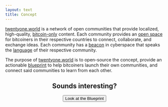 ```yaml
---
layout: text 
title: Concept
---
```


[twentyone.world](/) is a network of open communities that provide localized,
high-quality, [bitcoin-only](/focus) content. Each community provides an [open
space](/space) for bitcoiners in their respective countries to connect,
collaborate, and exchange ideas. Each community has a [beacon](/beacon) in
cyberspace that speaks the [language](/language) of their respective community.

The purpose of [twentyone.world](/) is to open-source the concept, provide an
actionable [blueprint](/blueprint) to help bitcoiners launch their own
communities, and connect said communities to learn from each other.

<center>
    <h2>Sounds interesting?</h2>
    <a href="/blueprint">
        <button type="button" class="btn btn-primary btn-large btn-custom">Look at the Blueprint</button>
    </a>
</center>

[podcast]: /podcast
[logo]: /logo
[name]: /fork#the-name
[translations]: /translations
[21 weeks]: /secret
